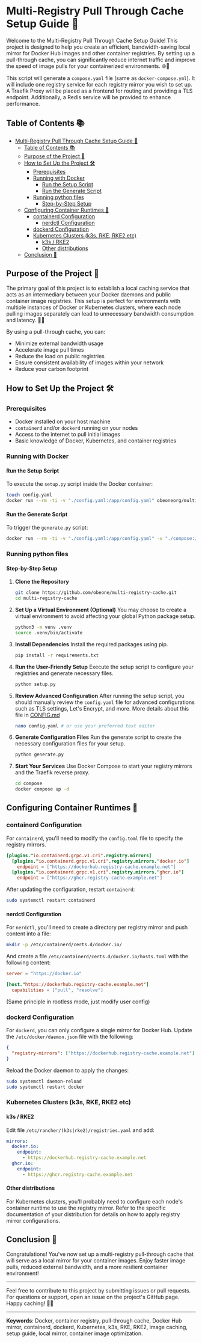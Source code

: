 # Multi-Registry Pull Through Cache Setup Guide 🚀

Welcome to the Multi-Registry Pull Through Cache Setup Guide! This project is designed to help you create an efficient, bandwidth-saving local mirror for Docker Hub images and other container registries. By setting up a pull-through cache, you can significantly reduce internet traffic and improve the speed of image pulls for your containerized environments. 🌐💨

This script will generate a `compose.yaml` file (same as `docker-compose.yml`). It will include one registry service for each registry mirror you wish to set up. A Traefik Proxy will be placed as a frontend for routing and providing a TLS endpoint. Additionally, a Redis service will be provided to enhance performance.

## Table of Contents 📚

- [Multi-Registry Pull Through Cache Setup Guide 🚀](#multi-registry-pull-through-cache-setup-guide-)
  - [Table of Contents 📚](#table-of-contents-)
  - [Purpose of the Project 🎯](#purpose-of-the-project-)
  - [How to Set Up the Project 🛠️](#how-to-set-up-the-project-️)
    - [Prerequisites](#prerequisites)
    - [Running with Docker](#running-with-docker)
      - [Run the Setup Script](#run-the-setup-script)
      - [Run the Generate Script](#run-the-generate-script)
    - [Running python files](#running-python-files)
      - [Step-by-Step Setup](#step-by-step-setup)
  - [Configuring Container Runtimes 🔄](#configuring-container-runtimes-)
    - [containerd Configuration](#containerd-configuration)
      - [nerdctl Configuration](#nerdctl-configuration)
    - [dockerd Configuration](#dockerd-configuration)
    - [Kubernetes Clusters (k3s, RKE, RKE2 etc)](#kubernetes-clusters-k3s-rke-rke2-etc)
      - [k3s / RKE2](#k3s--rke2)
      - [Other distributions](#other-distributions)
  - [Conclusion 🎉](#conclusion-)

## Purpose of the Project 🎯

The primary goal of this project is to establish a local caching service that acts as an intermediary between your Docker daemons and public container image registries. This setup is perfect for environments with multiple instances of Docker or Kubernetes clusters, where each node pulling images separately can lead to unnecessary bandwidth consumption and latency. 🐳🔁

By using a pull-through cache, you can:

- Minimize external bandwidth usage
- Accelerate image pull times
- Reduce the load on public registries
- Ensure consistent availability of images within your network
- Reduce your carbon footprint

## How to Set Up the Project 🛠️

### Prerequisites

- Docker installed on your host machine
- `containerd` and/or `dockerd` running on your nodes
- Access to the internet to pull initial images
- Basic knowledge of Docker, Kubernetes, and container registries


### Running with Docker

#### Run the Setup Script

To execute the `setup.py` script inside the Docker container:

```bash
touch config.yaml
docker run --rm -ti -v "./config.yaml:/app/config.yaml" obeoneorg/multi-registry-cache setup 
```

#### Run the Generate Script

To trigger the `generate.py` script:

```bash
docker run --rm -ti -v "./config.yaml:/app/config.yaml" -v "./compose:/app/compose" obeoneorg/multi-registry-cache generate
```

### Running python files

#### Step-by-Step Setup

1. **Clone the Repository**

   ```bash
   git clone https://github.com/obeone/multi-registry-cache.git
   cd multi-registry-cache
   ```

2. **Set Up a Virtual Environment (Optional)**
   You may choose to create a virtual environment to avoid affecting your global Python package setup.

   ```bash
   python3 -m venv .venv
   source .venv/bin/activate
   ```

3. **Install Dependencies**
   Install the required packages using pip.

   ```bash
   pip install -r requirements.txt
   ```

4. **Run the User-Friendly Setup**
   Execute the setup script to configure your registries and generate necessary files.

   ```bash
   python setup.py
   ```

5. **Review Advanced Configuration**
   After running the setup script, you should manually review the `config.yaml` file for advanced configurations such as TLS settings, Let's Encrypt, and more. More details about this file in [CONFIG.md](CONFIG.md)

   ```bash
   nano config.yaml # or use your preferred text editor
   ```

6. **Generate Configuration Files**
   Run the generate script to create the necessary configuration files for your setup.

   ```bash
   python generate.py
   ```

7. **Start Your Services**
   Use Docker Compose to start your registry mirrors and the Traefik reverse proxy.

   ```bash
   cd compose
   docker compose up -d
   ```

## Configuring Container Runtimes 🔄

### containerd Configuration

For `containerd`, you'll need to modify the `config.toml` file to specify the registry mirrors.

```toml
[plugins."io.containerd.grpc.v1.cri".registry.mirrors]
  [plugins."io.containerd.grpc.v1.cri".registry.mirrors."docker.io"]
    endpoint = ["https://dockerhub.registry-cache.example.net"]
  [plugins."io.containerd.grpc.v1.cri".registry.mirrors."ghcr.io"]
    endpoint = ["https://ghcr.registry-cache.example.net"]
```

After updating the configuration, restart `containerd`:

```bash
sudo systemctl restart containerd
```

#### nerdctl Configuration

For `nerdctl`, you'll need to create a directory per registry mirror and push content into a file:

```bash
mkdir -p /etc/containerd/certs.d/docker.io/
```

And create a file `/etc/containerd/certs.d/docker.io/hosts.toml` with the following content:

```toml
server = "https://docker.io"

[host."https://dockerhub.registry-cache.example.net"]
  capabilities = ["pull", "resolve"]
```

(Same principle in rootless mode, just modify user config)

### dockerd Configuration

For `dockerd`, you can only configure a single mirror for Docker Hub. Update the `/etc/docker/daemon.json` file with the following:

```json
{
  "registry-mirrors": ["https://dockerhub.registry-cache.example.net"]
}
```

Reload the Docker daemon to apply the changes:

```bash
sudo systemctl daemon-reload
sudo systemctl restart docker
```

### Kubernetes Clusters (k3s, RKE, RKE2 etc)

#### k3s / RKE2

Edit file `/etc/rancher/(k3s|rke2)/registries.yaml` and add:

```yaml
mirrors:
  docker.io:
    endpoint:
      - https://dockerhub.registry-cache.example.net
  ghcr.io:
    endpoint:
      - https://ghcr.registry-cache.example.net
```

#### Other distributions

For Kubernetes clusters, you'll probably need to configure each node's container runtime to use the registry mirror. Refer to the specific documentation of your distribution for details on how to apply registry mirror configurations.

## Conclusion 🎉

Congratulations! You've now set up a multi-registry pull-through cache that will serve as a local mirror for your container images. Enjoy faster image pulls, reduced external bandwidth, and a more resilient container environment!

---

Feel free to contribute to this project by submitting issues or pull requests. For questions or support, open an issue on the project's GitHub page. Happy caching! 🐋💾

---

**Keywords**: Docker, container registry, pull-through cache, Docker Hub mirror, containerd, dockerd, Kubernetes, k3s, RKE, RKE2, image caching, setup guide, local mirror, container image optimization.
